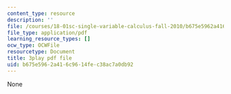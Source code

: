 ```yaml
---
content_type: resource
description: ''
file: /courses/18-01sc-single-variable-calculus-fall-2010/b675e5962a416c9614fec38ac7a0db92_YN7k_bXXggY.pdf
file_type: application/pdf
learning_resource_types: []
ocw_type: OCWFile
resourcetype: Document
title: 3play pdf file
uid: b675e596-2a41-6c96-14fe-c38ac7a0db92
---
```

None

